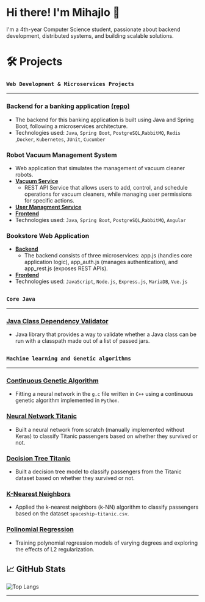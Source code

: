 # Hi there! I'm Mihajlo 👋

I'm a 4th-year Computer Science student, passionate about backend development, distributed systems, and building scalable solutions.
# 🛠️ Projects

### `Web Development & Microservices Projects`
***
### Backend for a banking application [(repo)](https://github.com/MihajloCumic/Banka-2-Backend)
- The backend for this banking application is built using Java and Spring Boot, following a microservices architecture.
- Technologies used: `Java`, `Spring Boot`, `PostgreSQL`,`RabbitMQ`, `Redis` ,`Docker`, `Kubernetes`, `JUnit`, `Cucumber` 
### Robot Vacuum Management System
- Web application that simulates the management of vacuum cleaner robots.
- [**Vacuum Service**](https://github.com/MihajloCumic/Vacuum-Service)
   - REST API Service that allows users to add, control, and schedule operations for vacuum cleaners, while managing user permissions for specific actions.   
- [**User Managment Service**](https://github.com/MihajloCumic/User-Managment-System)
- [**Frontend**](https://github.com/MihajloCumic/Vacuum-Service-Frontend)
- Technologies used: `Java`, `Spring Boot`, `PostgreSQL`,`RabbitMQ`, `Angular`
### Bookstore Web Application
- [**Backend**](https://github.com/MihajloCumic/BookstoreBackend)
   - The backend consists of three microservices: app.js (handles core application logic), app_auth.js (manages authentication), and app_rest.js (exposes REST APIs).
- [**Frontend**](https://github.com/MihajloCumic/bookstore_vue_frontend)
- Technologies used: `JavaScript`, `Node.js`, `Express.js`, `MariaDB`, `Vue.js`
##
### `Core Java`
***
### [Java Class Dependency Validator](https://github.com/MihajloCumic/ClasspathValidator)
- Java library that provides a way to validate whether a Java class can be run with a classpath made out of a list of passed jars.

##
### `Machine learning and Genetic algorithms`
***
### [Continuous Genetic Algorithm](https://github.com/MihajloCumic/ContinousGeneticAlgorithm)
- Fitting a neural network in the `g.c` file written in `C++` using a continuous genetic algorithm implemented in `Python`.
### [Neural Network Titanic](https://github.com/MihajloCumic/NeuralNetworkTitanic)
- Built a neural network from scratch (manually implemented without Keras) to classify Titanic passengers based on whether they survived or not. 
### [Decision Tree Titanic](https://github.com/MihajloCumic/DecisionTreeTitanic)
- Built a decision tree model to classify passengers from the Titanic dataset based on whether they survived or not. 
### [K-Nearest Neighbors](https://github.com/MihajloCumic/K-NearestNeighbors)
- Applied the k-nearest neighbors (k-NN) algorithm to classify passengers based on the dataset `spaceship-titanic.csv`.
### [Polinomial Regression](https://github.com/MihajloCumic/PolynomialRegression)
- Training polynomial regression models of varying degrees and exploring the effects of L2 regularization.
## 📈 GitHub Stats
![Top Langs](https://github-readme-stats.vercel.app/api/top-langs/?username=MihajloCumic&layout=compact&langs_count=8&theme=dark)
***
